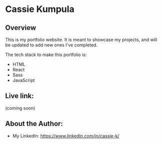 # Cassie Kumpula

## Overview
This is my portfolio website. It is meant to showcase my projects, and will be updated to add new ones I've completed.

The tech stack to make this portfolio is:
- HTML
- React
- Sass
- JavaScript

## Live link:
(coming soon)

## About the Author:
- My LinkedIn: https://www.linkedin.com/in/cassie-k/